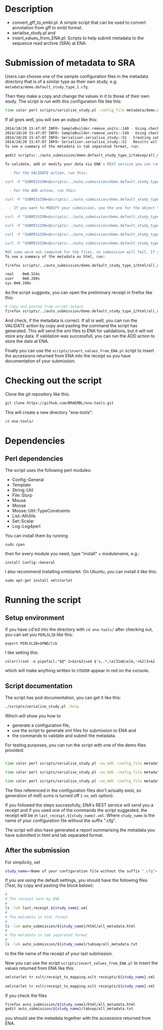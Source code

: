 Description
===========

- convert_gff_to_embl.pl: A simple script that can be used to convert annotation from gff to embl format. 
- serialise_study.pl and
- insert_values_from_ENA.pl: Scripts to help submit metadata to the sequence read archive (SRA) at ENA.

Submission of metadata to SRA
=============================

Users can choose one of the sample configuration files in the metadata directory that is of a similar type as their own study, e.g. `metadata/demo.default_study_type_1.cfg`.

Then they make a copy and change the values in it to those of their own study. The script is run with this configuration file like this:

```bash
time color perl scripts/serialise_study.pl -config_file metadata/demo.default_study_type_1.cfg -authenticated_url https://www.ebi.ac.uk/ena/submit/drop-box/submit/?auth=secretauthenticationstringhere
```

If all goes well, you will see an output like this:

```bash
2014/10/20 15:47:07 INFO> SampleBuilder.remove_units::140 - Using checklist ERC000011
2014/10/20 15:47:07 INFO> SampleBuilder.remove_units::149 - Using checklist checklists/ERC000011.xml for processing attributes of sample 1
2014/10/20 15:47:07 INFO> Serialiser.serialise_study::51 - Creating submission files for: Genome of an organism
2014/10/20 15:47:07 INFO> Serialiser.serialise_study::52 - Results will be written to scripts/../auto_submission/demo.default_study_type_1
To see a summary of the metadata in tab separated format, run:

gedit scripts/../auto_submission/demo.default_study_type_1/tabsep/all_metadata.txt

To validate, add or modify your data via ENA's REST service you can run one of the following commands:

  - For the VALIDATE action, run this:

curl -F "SUBMISSION=@scripts/../auto_submission/demo.default_study_type_1/sra_xml/submission_VALIDATE.xml" -F "STUDY=@scripts/../auto_submission/demo.default_study_type_1/sra_xml/study.xml" -F"SAMPLE=@scripts/../auto_submission/demo.default_study_type_1/sra_xml/sample.xml" -F"EXPERIMENT=@scripts/../auto_submission/demo.default_study_type_1/sra_xml/experiment.xml" -F"RUN=@scripts/../auto_submission/demo.default_study_type_1/sra_xml/run.xml"  https://www.ebi.ac.uk/ena/submit/drop-box/submit/?auth=secretauthenticationstringhere | xmlstarlet fo | tee last_receipt.Genome_of_an_organism.xml 

  - For the ADD action, run this:

curl -F "SUBMISSION=@scripts/../auto_submission/demo.default_study_type_1/sra_xml/submission_ADD.xml" -F "STUDY=@scripts/../auto_submission/demo.default_study_type_1/sra_xml/study.xml" -F"SAMPLE=@scripts/../auto_submission/demo.default_study_type_1/sra_xml/sample.xml" -F"EXPERIMENT=@scripts/../auto_submission/demo.default_study_type_1/sra_xml/experiment.xml" -F"RUN=@scripts/../auto_submission/demo.default_study_type_1/sra_xml/run.xml"  https://www.ebi.ac.uk/ena/submit/drop-box/submit/?auth=secretauthenticationstringhere | xmlstarlet fo | tee last_receipt.Genome_of_an_organism.xml 

  - If you want to MODIFY your submission, use the one for the object type you want to change:

curl -F "SUBMISSION=@scripts/../auto_submission/demo.default_study_type_1/sra_xml/submission_MODIFY_experiment.xml" -F "EXPERIMENT=@scripts/../auto_submission/demo.default_study_type_1/sra_xml/experiment.xml" https://www.ebi.ac.uk/ena/submit/drop-box/submit/?auth=secretauthenticationstringhere | xmlstarlet fo | tee last_receipt.Genome_of_an_organism.xml 

curl -F "SUBMISSION=@scripts/../auto_submission/demo.default_study_type_1/sra_xml/submission_MODIFY_run.xml" -F "RUN=@scripts/../auto_submission/demo.default_study_type_1/sra_xml/run.xml" https://www.ebi.ac.uk/ena/submit/drop-box/submit/?auth=secretauthenticationstringhere | xmlstarlet fo | tee last_receipt.Genome_of_an_organism.xml 

curl -F "SUBMISSION=@scripts/../auto_submission/demo.default_study_type_1/sra_xml/submission_MODIFY_sample.xml" -F "SAMPLE=@scripts/../auto_submission/demo.default_study_type_1/sra_xml/sample.xml" https://www.ebi.ac.uk/ena/submit/drop-box/submit/?auth=secretauthenticationstringhere | xmlstarlet fo | tee last_receipt.Genome_of_an_organism.xml 

curl -F "SUBMISSION=@scripts/../auto_submission/demo.default_study_type_1/sra_xml/submission_MODIFY_study.xml" -F "STUDY=@scripts/../auto_submission/demo.default_study_type_1/sra_xml/study.xml" https://www.ebi.ac.uk/ena/submit/drop-box/submit/?auth=secretauthenticationstringhere | xmlstarlet fo | tee last_receipt.Genome_of_an_organism.xml 

Md5 sums were not computed for the files, so submission will fail. If you want md5 sums to be generated, don't set the -no_md5 option on the command line.
To see a summary of the metadata as html, run:

firefox scripts/../auto_submission/demo.default_study_type_1/html/all_metadata.html

real	0m0.524s
user	0m0.280s
sys	0m0.108s
```

As the script suggests, you can open the preliminary receipt in firefox like this:

```bash
# Copy and pasted from script output
firefox scripts/../auto_submission/demo.default_study_type_1/html/all_metadata.html
```

And check, if the metadata is correct. If all is well, you can run the VALIDATE action by copy and pasting the command the script has generated. This will send the xml files to ENA for validations, but it will not store any data. If validation was successfull, you can run the ADD action to store the data at ENA.

Finally you can use the `scripts/insert_values_from_ENA.pl` script to insert the accessions returned from ENA into the receipt so you have documentation of your submission.

Checking out the script
=======================

Clone the git repository like this:

```bash
git clone https://github.com/BRAEMBL/ena-tools.git
```

This will create a new directory "ena-tools":

```bash
cd ena-tools/
```

Dependencies
============

Perl dependencies
-----------------

The script uses the following perl modules:

  * Config::General
  * Template
  * String::Util
  * File::Slurp
  * Mouse
  * Moose
  * Moose::Util::TypeConstraints
  * List::AllUtils
  * Set::Scalar
  * Log::Log4perl

You can install them by running

```
sudo cpan
```

then for every module you need, type "install" + modulename, e.g.:

```
install Config::General
```

I also recommend installing xmlstarlet. On Ubuntu, you can install it like this:

```
sudo apt-get install xmlstarlet
```

Running the script
==================

Setup environment
-----------------

If you have cd'ed into the directory with `cd ena-tools/` after checking out, you can set you `PERL5LIB` like this:

```
export PERL5LIB=$PWD/lib
```

I like setting this:

```
color()(set -o pipefail;"$@" 2>&1>&3|sed $'s,.*,\e[31m&\e[m,'>&2)3>&1
```

which will make anything written to `STDERR` appear in red on the console.

Script documentation
--------------------

The script has pod documentation, you can get it like this:

```bash
./scripts/serialise_study.pl -help
```

Which will show you how to 

  * generate a configuration file, 
  * use the script to generate xml files for submission to ENA and
  * the commands to validate and submit the metadata.

For testing purposes, you can run the script with one of the demo files provided:

```bash

time color perl scripts/serialise_study.pl -no_md5 -config_file metadata/demo.default_study_type_1.cfg -authenticated_url $authenticated_url

time color perl scripts/serialise_study.pl -no_md5 -config_file metadata/demo.bacterial_submission.cfg -authenticated_url $authenticated_url

time color perl scripts/serialise_study.pl -no_md5 -config_file metadata/demo.metagenomics_samples.cfg -authenticated_url $authenticated_url
```

The files referenced in the configuration files don't actually exist, so generation of md5 sums is turned off (`-no_md5` option).
  
If you followed the steps successfully, ENA's REST service will send you a receipt and if you used one of the commands the script suggested, the receipt will be in `last_receipt.${study_name}.xml`. Where `study_name` is the name of your configuration file without the suffix ".cfg".

The script will also have generated a report summarising the metadata you have submitted in html and tab separated format.
  
After the submission
--------------------

For simplicity, set

```bash
study_name=<Name of your configuration file without the suffix ".cfg">
```

If you are using the default settings, you should have the following files (Test, by copy and pasting the block below):

```bash
#
# The receipt sent by ENA
#
ls -lah last_receipt.${study_name}.xml
#
# The metadata in html format
#
ls -lah auto_submission/${study_name}/html/all_metadata.html
#
# The metadata in tab separated format
#
ls -lah auto_submission/${study_name}/tabsep/all_metadata.txt
```

to the file name of the receipt of your last submission.

Now you can use the script `scripts/insert_values_from_ENA.pl` to insert the values returned from ENA like this:

```bash
xmlstarlet tr xslt/receipt_to_mapping.xslt receipts/${study_name}.xml | perl scripts/insert_values_from_ENA.pl auto_submission/${study_name}/html/all_metadata.html > auto_submission/${study_name}/html/metadata.${study_name}.html
 
xmlstarlet tr xslt/receipt_to_mapping.xslt receipts/${study_name}.xml | perl scripts/insert_values_from_ENA.pl auto_submission/${study_name}/tabsep/all_metadata.txt > auto_submission/${study_name}/tabsep/metadata.${study_name}.txt
```

If you check the files

```bash
firefox auto_submission/${study_name}/html/all_metadata.html
gedit auto_submission/${study_name}/tabsep/all_metadata.txt
```

you should see the metadata together with the accessions returned from ENA.
